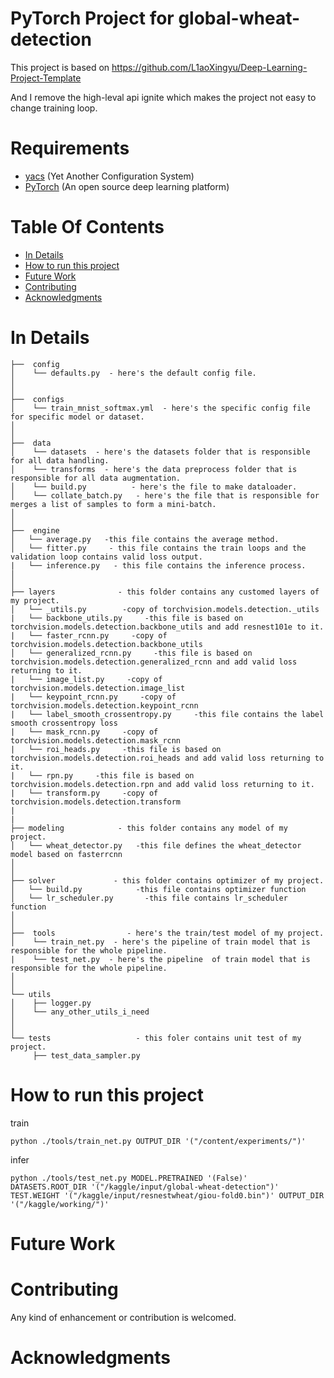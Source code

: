 # PyTorch Project for global-wheat-detection
This project is based on https://github.com/L1aoXingyu/Deep-Learning-Project-Template

And I remove the high-leval api ignite which makes the project not easy to change training loop.
# Requirements
- [yacs](https://github.com/rbgirshick/yacs) (Yet Another Configuration System)
- [PyTorch](https://pytorch.org/) (An open source deep learning platform) 

# Table Of Contents
-  [In Details](#in-details)
-  [How to run this project](#running)
-  [Future Work](#future-work)
-  [Contributing](#contributing)
-  [Acknowledgments](#acknowledgments)


# In Details
```
├──  config
│    └── defaults.py  - here's the default config file.
│
│
├──  configs  
│    └── train_mnist_softmax.yml  - here's the specific config file for specific model or dataset.
│ 
│
├──  data  
│    └── datasets  - here's the datasets folder that is responsible for all data handling.
│    └── transforms  - here's the data preprocess folder that is responsible for all data augmentation.
│    └── build.py  		   - here's the file to make dataloader.
│    └── collate_batch.py   - here's the file that is responsible for merges a list of samples to form a mini-batch.
│
│
├──  engine
│   └── average.py   -this file contains the average method.
│   └── fitter.py     - this file contains the train loops and the validation loop contains valid loss output.
|   └── inference.py   - this file contains the inference process.
│
│
├── layers              - this folder contains any customed layers of my project.
│   └── _utils.py        -copy of torchvision.models.detection._utils
|   └── backbone_utils.py     -this file is based on torchvision.models.detection.backbone_utils and add resnest101e to it.
|   └── faster_rcnn.py     -copy of torchvision.models.detection.backbone_utils
│   └── generalized_rcnn.py     -this file is based on torchvision.models.detection.generalized_rcnn and add valid loss returning to it.
|   └── image_list.py     -copy of torchvision.models.detection.image_list
|   └── keypoint_rcnn.py     -copy of torchvision.models.detection.keypoint_rcnn
|   └── label_smooth_crossentropy.py     -this file contains the label smooth crossentropy loss
|   └── mask_rcnn.py     -copy of torchvision.models.detection.mask_rcnn
|   └── roi_heads.py     -this file is based on torchvision.models.detection.roi_heads and add valid loss returning to it.
|   └── rpn.py     -this file is based on torchvision.models.detection.rpn and add valid loss returning to it.
|   └── transform.py     -copy of torchvision.models.detection.transform
|
|
├── modeling            - this folder contains any model of my project.
│   └── wheat_detector.py   -this file defines the wheat_detector model based on fasterrcnn
│
│
├── solver             - this folder contains optimizer of my project.
│   └── build.py            -this file contains optimizer function
│   └── lr_scheduler.py       -this file contains lr_scheduler function
│   
│ 
├──  tools                - here's the train/test model of my project.
│    └── train_net.py  - here's the pipeline of train model that is responsible for the whole pipeline.
|    └── test_net.py  - here's the pipeline  of train model that is responsible for the whole pipeline.
│ 
│ 
└── utils
│    ├── logger.py
│    └── any_other_utils_i_need
│ 
│ 
└── tests					- this foler contains unit test of my project.
     ├── test_data_sampler.py
```

# How to run this project
train
```buildoutcfg
python ./tools/train_net.py OUTPUT_DIR '("/content/experiments/")'
```
infer
```buildoutcfg
python ./tools/test_net.py MODEL.PRETRAINED '(False)' DATASETS.ROOT_DIR '("/kaggle/input/global-wheat-detection")' TEST.WEIGHT '("/kaggle/input/resnestwheat/giou-fold0.bin")' OUTPUT_DIR '("/kaggle/working/")'
```

# Future Work

# Contributing
Any kind of enhancement or contribution is welcomed.

# Acknowledgments



